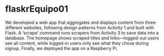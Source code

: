# flaskrEquipo01
We developed a web app that aggregates and displays content from three different websites, following design patterns from Activity 1 and built with Flask. A ‘scrape’ command runs scrapers from Activity 3 to save data into a database. The homepage shows scraped titles and links—logged-out users see all content, while logged-in users only see what they chose during signup. Finally, we deployed the app on a Raspberry Pi.
